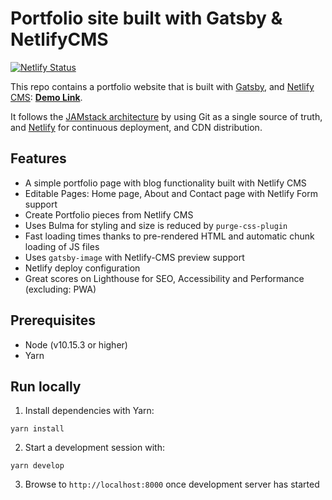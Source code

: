 # Portfolio site built with Gatsby & NetlifyCMS

[![Netlify Status](https://api.netlify.com/api/v1/badges/0cf49c32-bd47-4236-89ab-f832634cf394/deploy-status)](https://app.netlify.com/sites/cranky-gates-b6cb5c/deploys)

This repo contains a portfolio website that is built with [Gatsby](https://www.gatsbyjs.org/), and [Netlify CMS](https://www.netlifycms.org): **[Demo Link](https://cranky-gates-b6cb5c.netlify.app/)**.

It follows the [JAMstack architecture](https://jamstack.org) by using Git as a single source of truth, and [Netlify](https://www.netlify.com) for continuous deployment, and CDN distribution.

## Features

- A simple portfolio page with blog functionality built with Netlify CMS
- Editable Pages: Home page, About and Contact page with Netlify Form support
- Create Portfolio pieces from Netlify CMS
- Uses Bulma for styling and size is reduced by `purge-css-plugin`
- Fast loading times thanks to pre-rendered HTML and automatic chunk loading of JS files
- Uses `gatsby-image` with Netlify-CMS preview support
- Netlify deploy configuration
- Great scores on Lighthouse for SEO, Accessibility and Performance (excluding: PWA)

## Prerequisites

- Node (v10.15.3 or higher)
- Yarn

## Run locally

1. Install dependencies with Yarn:

```
yarn install
```

2. Start a development session with:

```
yarn develop
```

3. Browse to `http://localhost:8000` once development server has started
